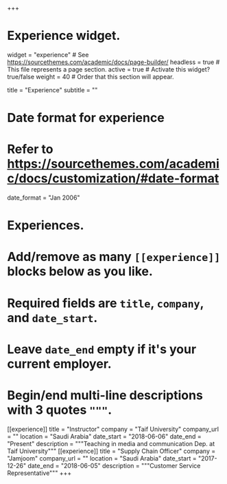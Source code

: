 +++
# Experience widget.
widget = "experience"  # See https://sourcethemes.com/academic/docs/page-builder/
headless = true  # This file represents a page section.
active = true  # Activate this widget? true/false
weight = 40  # Order that this section will appear.

title = "Experience"
subtitle = ""

# Date format for experience
#   Refer to https://sourcethemes.com/academic/docs/customization/#date-format
date_format = "Jan 2006"

# Experiences.
#   Add/remove as many `[[experience]]` blocks below as you like.
#   Required fields are `title`, `company`, and `date_start`.
#   Leave `date_end` empty if it's your current employer.
#   Begin/end multi-line descriptions with 3 quotes `"""`.
[[experience]]
  title = "Instructor"
  company = "Taif University"
  company_url = ""
  location = "Saudi Arabia"
  date_start = "2018-06-06"
  date_end = "Present"
  description = """Teaching in media and communication Dep. at Taif University"""
  [[experience]]
    title = "Supply Chain Officer"
    company = "Jamjoom"
    company_url = ""
    location = "Saudi Arabia"
    date_start = "2017-12-26"
    date_end = "2018-06-05"
    description = """Customer Service Representative"""
+++

